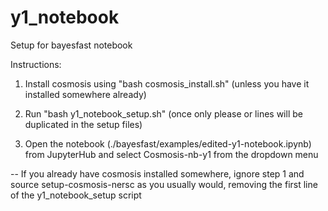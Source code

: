# y1_notebook
Setup for bayesfast notebook

Instructions:

1. Install cosmosis using "bash cosmosis_install.sh" (unless you have it installed somewhere already) 

2. Run "bash y1_notebook_setup.sh" (once only please or lines will be duplicated in the setup files) 

3. Open the notebook (./bayesfast/examples/edited-y1-notebook.ipynb) from JupyterHub and select Cosmosis-nb-y1 from the dropdown menu

--
If you already have cosmosis installed somewhere, ignore step 1 and source setup-cosmosis-nersc as you usually would, removing the first line of the y1_notebook_setup script



